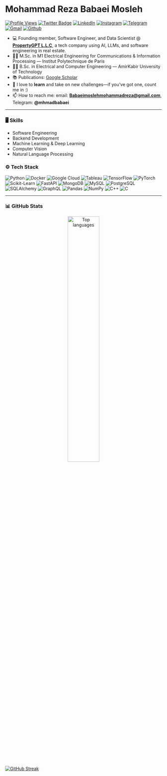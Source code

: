 # Mohammad Reza Babaei Mosleh

[![Profile Views](https://komarev.com/ghpvc/?username=mohammadreza-babaeimosleh&label=Profile%20Views&color=0e75b6&style=flat)](https://komarev.com/ghpvc/)
[![Twitter Badge](https://img.shields.io/badge/-Twitter-1da1f2?labelColor=1da1f2&logo=twitter&logoColor=white&link=https://twitter.com/elecdaddy)](https://twitter.com/elecdaddy)
[![LinkedIn](https://img.shields.io/badge/-LinkedIn-blue?style=flat&logo=Linkedin&logoColor=white)](https://www.linkedin.com/in/mohammadreza-babaei-mosleh/)
[![Instagram](https://img.shields.io/badge/-Instagram-purple?logo=instagram&logoColor=white)](https://www.instagram.com/mhmadbabaeii)
[![Telegram](https://img.shields.io/badge/Telegram-2CA5E0?style=flat&logo=telegram&logoColor=white)](https://t.me/mhmadbabaei)
[![Gmail](https://img.shields.io/badge/-Gmail-c14438?style=flat&logo=Gmail&logoColor=white)](mailto:Babaeimoslehmohammadreza@gmail.com)
[![Github](https://img.shields.io/github/followers/mohammadreza-babaeimosleh?label=Follow&style=social)](https://github.com/mohammadreza-babaeimosleh)

- 💻 Founding member, Software Engineer, and Data Scientist @ [**PropertyGPT L.L.C**](https://www.propertygpt.com/), a tech company using AI, LLMs, and software engineering in real estate.
- 👨‍🎓 M.Sc. in M1 Electrical Engineering for Communications & Information Processing — Institut Polytechnique de Paris
- 👨‍🎓 B.Sc. in Electrical and Computer Engineering — AmirKabir University of Technology 
- 📚 Publications: [Google Scholar](https://scholar.google.com/citations?user=3mc6498AAAAJ&hl=en)
- 🌱 I love to **learn** and take on new challenges—if you’ve got one, count me in :)
- 📫 How to reach me: email: **‌Babaeimoslehmohammadreza@gmail.com**, Telegram: **@mhmadbabaei**

---

### 🖥 Skills
- Software Engineering
- Backend Development
- Machine Learning & Deep Learning
- Computer Vision
- Natural Language Processing

### ⚙️ Tech Stack
![Python](https://img.shields.io/badge/-Python-05122A?style=flat-square&logo=Python&color=353535)
![Docker](https://img.shields.io/badge/-Docker-05122A?style=flat-square&logo=Docker&color=353535)
![Google Cloud](https://img.shields.io/badge/-Google%20Cloud%20-05122A?style=flat-square&logo=Google-Cloud&color=353535)
![Tableau](https://img.shields.io/badge/-Tableau-05122A?style=flat-square&logo=Tableau&color=353535)
![TensorFlow](https://img.shields.io/badge/-TensorFlow-05122A?style=flat-square&logo=TensorFlow&color=353535)
![PyTorch](https://img.shields.io/badge/-PyTorch-05122A?style=flat-square&logo=PyTorch&color=353535)
![Scikit-Learn](https://img.shields.io/badge/-Scikit%20Learn-05122A?style=flat-square&logo=Scikit-Learn&color=353535)
![FastAPI](https://img.shields.io/badge/-FastAPI-05122A?style=flat-square&logo=FastAPI&color=353535)
![MongoDB](https://img.shields.io/badge/-MongoDB-05122A?style=flat-square&logo=MongoDB&color=353535)
![MySQL](https://img.shields.io/badge/-MySQL-05122A?style=flat-square&logo=MySQL&color=353535)
![PostgreSQL](https://img.shields.io/badge/-PostgreSQL-05122A?style=flat-square&logo=PostgreSQL&color=353535)
![SQLAlchemy](https://img.shields.io/badge/-SQLAlchemy-05122A?style=flat-square&logo=SQLAlchemy&color=353535)
![GraphQL](https://img.shields.io/badge/-GraphQL-05122A?style=flat-square&logo=GraphQL&color=353535)
![Pandas](https://img.shields.io/badge/-Pandas-05122A?style=flat-square&logo=Pandas&color=353535)
![NumPy](https://img.shields.io/badge/-NumPy-05122A?style=flat-square&logo=NumPy&color=353535)
![C++](https://img.shields.io/badge/-C%2B%2B-05122A?style=flat-square&logo=C%2B%2B&color=353535)
![C](https://img.shields.io/badge/-C-05122A?style=flat-square&logo=C&color=353535)

---

### 📊 GitHub Stats

<div style="text-align: center;">
  <img width="45%"
       src="https://github-readme-stats.vercel.app/api/top-langs?username=mohammadreza-babaeimosleh&show_icons=true&locale=en&layout=compact&hide=c,objective-c,HTML,shell,makefile,c%2B%2B,objective-c%2B%2B,M4,roff,module%20management%20system,vhdl,batchfile,Jupyter%20Notebook&langs_count=10"
       alt="Top languages" />
</div>

  <!-- Streak stats (maintained host) -->
[![GitHub Streak](https://streak-stats.demolab.com/?user=mohammadreza-babaeimosleh&exclude_days=Thu,Fri)](https://streak-stats.demolab.com)

